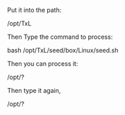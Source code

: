

Put it into the path:

/opt/TxL

Then Type the command to process:

bash /opt/TxL/seed/box/Linux/seed.sh

Then you can process it:

/opt/?

Then type it again,

/opt/?
